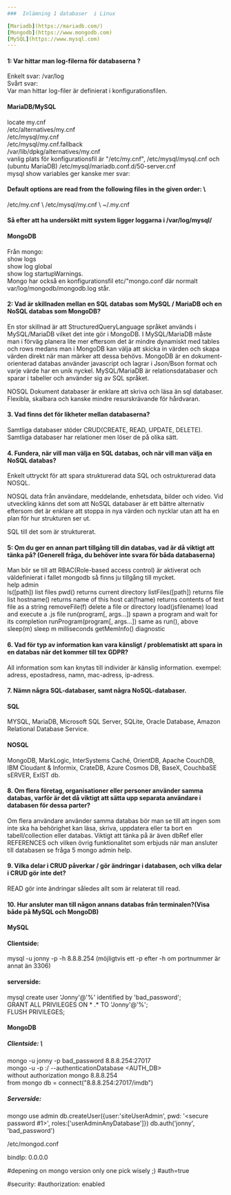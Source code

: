 ```yaml
---
###  Inlämning 1 databaser  i Linux

[Mariadb](https://mariadb.com/)
[Mongodb](https://www.mongodb.com)
[MySQL](https://www.mysql.com) 
---
```



#### 1: Var hittar man log-filerna för databaserna ?
Enkelt svar: /var/log \
Svårt svar: \
Var man hittar log-filer är definierat i konfigurationsfilen. 
#### MariaDB/MySQL
locate my.cnf \
/etc/alternatives/my.cnf \
/etc/mysql/my.cnf \
/etc/mysql/my.cnf.fallback \
/var/lib/dpkg/alternatives/my.cnf\
vanlig plats för konfigurationsfil är "/etc/my.cnf", /etc/mysql/mysql.cnf och (ubuntu MariaDB) /etc/mysql/mariadb.conf.d/50-server.cnf \
mysql show variables ger kanske mer svar: 
#### Default options are read from the following files in the given order: \
/etc/my.cnf  \ 
/etc/mysql/my.cnf  \\
~/.my.cnf 

#### Så efter att ha undersökt mitt system ligger loggarna i /var/log/mysql/

#### MongoDB
Från mongo: \
show logs \
show log global \
show log startupWarnings. \
Mongo har också en konfigurationsfil etc/"mongo.conf där normalt var/log/mongodb/mongodb.log står.

#### 2: Vad är skillnaden mellan en SQL databas som MySQL / MariaDB och en NoSQL databas som MongoDB?
En stor skillnad är att StructuredQueryLanguage språket används i MySQL/MariaDB vilket det inte gör i MongoDB.
I MySQL/MariaDB måste man i förväg planera lite mer eftersom det är mindre dynamiskt med tables och rows medans man i MongoDB kan välja att skicka in värden och skapa värden direkt när man märker att dessa behövs.
MongoDB är en dokument-orienterad databas använder javascript och lagrar i Json/Bson format och varje värde har en unik nyckel. 
MySQL/MariaDB är relationsdatabaser och sparar i tabeller och använder sig av SQL språket.

NOSQL 
Dokument databaser är enklare att skriva och läsa än sql databaser.
Flexibla, skalbara och kanske mindre resurskrävande för hårdvaran.

#### 3. Vad finns det för likheter mellan databaserna?

Samtliga databaser stöder CRUD(CREATE, READ, UPDATE, DELETE).
Samtliga databaser har relationer men löser de på olika sätt.

#### 4. Fundera, när vill man välja en SQL databas, och när vill man välja en NoSQL databas?
Enkelt uttryckt för att spara strukturerad data SQL och ostrukturerad data NOSQL.

NOSQL data från användare, meddelande, enhetsdata, bilder och video.
Vid utveckling känns det som att NoSQL databaser är ett bättre alternativ eftersom det är enklare att stoppa in nya värden och nycklar utan att ha en plan för hur strukturen ser ut.

SQL till det som är strukturerat.

#### 5: Om du ger en annan part tillgång till din databas, vad är då viktigt att tänka på? (Generell fråga, du behöver inte svara för båda databaserna)
Man bör se till att RBAC(Role-based access control) är aktiverat och väldefinierat i fallet mongodb så finns ju tillgång till mycket. \
help admin \
	ls([path])                      list files
	pwd()                           returns current directory
	listFiles([path])               returns file list
	hostname()                      returns name of this host
	cat(fname)                      returns contents of text file as a string
	removeFile(f)                   delete a file or directory
	load(jsfilename)                load and execute a .js file
	run(program[, args...])         spawn a program and wait for its completion
	runProgram(program[, args...])  same as run(), above
	sleep(m)                        sleep m milliseconds
	getMemInfo()                    diagnostic


#### 6. Vad för typ av information kan vara känsligt / problematiskt att spara in en databas när det kommer till tex GDPR? 
All information som kan knytas till individer är känslig information.
exempel: adress, epostadress, namn, mac-adress, ip-adress. 

#### 7. Nämn några SQL-databaser, samt några NoSQL-databaser. 
#### SQL
MYSQL, MariaDB, Microsoft SQL Server, SQLite, Oracle Database, Amazon Relational Database Service.
#### NOSQL
MongoDB, MarkLogic, InterSystems Caché, OrientDB, Apache CouchDB, IBM Cloudant & Informix, CrateDB, Azure Cosmos DB, BaseX, CouchbaSE sERVER, ExIST db. 
#### 8. Om flera företag, organisationer eller personer använder samma databas, varför är det då viktigt att sätta upp separata användare i databasen för dessa parter? 
Om flera användare använder samma databas bör man se till att ingen som inte ska ha behörighet kan läsa, skriva, uppdatera eller ta bort en tabell/collection eller databas. Viktigt att tänka på är även dbRef eller REFERENCES och vilken övrig funktionalitet som erbjuds när man ansluter till databasen se fråga 5 mongo admin help.

#### 9. Vilka delar i CRUD påverkar / gör ändringar i databasen, och vilka delar i CRUD gör inte det?
READ gör inte ändringar således allt som är relaterat till read.

#### 10. Hur ansluter man till någon annans databas från terminalen?(Visa både på MySQL och MongoDB)
#### MySQL
#### Clientside:
mysql -u jonny -p -h 8.8.8.254 (möjligtvis ett -p efter -h om portnummer är annat än 3306)

#### serverside:
mysql 
create user 'Jonny'@'%' identified by 'bad_password'; \
GRANT ALL PRIVILEGES ON * .* TO 'Jonny'@'%'; \
FLUSH PRIVILEGES;



#### MongoDB

##### Clientside: \
mongo -u jonny -p bad_password 8.8.8.254:27017 \
mongo -u <USER> -p <PASSWORD> <HOST>:<PORT>/<DB> --authenticationDatabase <AUTH_DB> \
without authorization mongo 8.8.8.254  
from mongo db = connect("8.8.8.254:27017/imdb")

##### Serverside:
mongo
use admin
db.createUser({user:'siteUserAdmin', pwd: '<secure password #1>', roles:['userAdminAnyDatabase']})
db.auth('jonny', 'bad_password')

/etc/mongod.conf

bindIp: 0.0.0.0

#depening on mongo version only one pick wisely ;)
#auth=true 

#security:
#authorization: enabled






